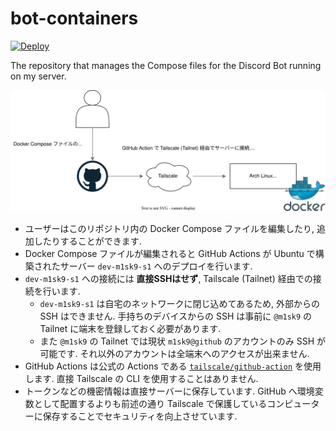 # bot-containers

[![Deploy](https://github.com/m1sk9/bot-containers/actions/workflows/deploy.yaml/badge.svg)](https://github.com/m1sk9/bot-containers/actions/workflows/deploy.yaml)

The repository that manages the Compose files for the Discord Bot running on my server.

![Overview](./bot-containers.drawio.svg)

- ユーザーはこのリポジトリ内の Docker Compose ファイルを編集したり, 追加したりすることができます.
- Docker Compose ファイルが編集されると GitHub Actions が Ubuntu で構築されたサーバー `dev-m1sk9-s1` へのデプロイを行います.
- `dev-m1sk9-s1` への接続には **直接SSHはせず**, Tailscale (Tailnet) 経由での接続を行います.
  - `dev-m1sk9-s1` は自宅のネットワークに閉じ込めてあるため, 外部からの SSH はできません. 手持ちのデバイスからの SSH は事前に `@m1sk9` の Tailnet に端末を登録しておく必要があります.
  - また `@m1sk9` の Tailnet では現状 `m1sk9@github` のアカウントのみ SSH が可能です. それ以外のアカウントは全端末へのアクセスが出来ません.
- GitHub Actions は公式の Actions である [`tailscale/github-action`](https://github.com/tailscale/github-action) を使用します. 直接 Tailscale の CLI を使用することはありません.
- トークンなどの機密情報は直接サーバーに保存しています. GitHub へ環境変数として配置するよりも前述の通り Tailscale で保護しているコンピューターに保存することでセキュリティを向上させています.

